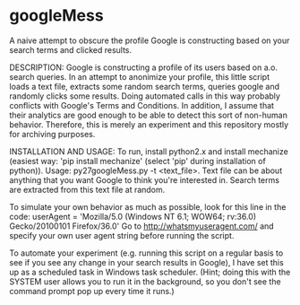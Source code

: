 # googleMess
A naive attempt to obscure the profile Google is constructing based on your search terms and clicked results.


DESCRIPTION:
Google is constructing a profile of its users based on a.o. search queries. In an attempt to anonimize your profile, this little script loads a text file, extracts some random search terms, queries google and randomly clicks some results.
Doing automated calls in this way probably conflicts with Google's Terms and Conditions. In addition, I assume that their analytics are good enough to be able to detect this sort of non-human behavior. 
Therefore, this is merely an experiment and this repository mostly for archiving purposes.

INSTALLATION AND USAGE:
To run, install python2.x and install mechanize (easiest way: 'pip install mechanize' (select 'pip' during installation of python)).
Usage:
py27googleMess.py -t <text_file>.
Text file can be about anything that you want Google to think you're interested in. Search terms are extracted from this text file at random. 

To simulate your own behavior as much as possible, look for this line in the code:
userAgent = 'Mozilla/5.0 (Windows NT 6.1; WOW64; rv:36.0) Gecko/20100101 Firefox/36.0'
Go to http://whatsmyuseragent.com/ and specify your own user agent string before running the script.

To automate your experiment (e.g. running this script on a regular basis to see if you see any change in your search results in Google), I have set this up as a scheduled task in Windows task scheduler. (Hint; doing this with the SYSTEM user allows you to run it in the background, so you don't see the command prompt pop up every time it runs.)
